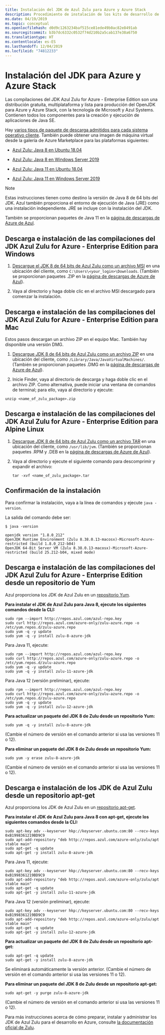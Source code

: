 ```yaml
---
title: Instalación del JDK de Azul Zulu para Azure y Azure Stack
description: Procedimiento de instalación de los kits de desarrollo de Java (JDK) de Azul Zulu para el desarrollo en Azure con Windows, Linux y Mac
ms.date: 04/19/2019
ms.topic: conceptual
ms.openlocfilehash: d0d9c1263234baf515ce81ede49b0ac82e8491ab
ms.sourcegitcommit: b3b7dc6332c0532f74d210b2a5cab137e38a6750
ms.translationtype: HT
ms.contentlocale: es-ES
ms.lasthandoff: 12/04/2019
ms.locfileid: "74812233"
---
```

# <a name="install-the-jdk-for-azure-and-azure-stack"></a>Instalación del JDK para Azure y Azure Stack

Las compilaciones del JDK Azul Zulu for Azure - Enterprise Edition son una distribución gratuita, multiplataforma y lista para producción del OpenJDK para Azure y Azure Stack, con la tecnología de Microsoft y Azul Systems. Contienen todos los componentes para la creación y ejecución de aplicaciones de Java SE.

Hay [varios tipos de paquete de descarga admitidos para cada sistema operativo cliente](https://www.azul.com/downloads/azure-only/zulu/). También puede obtener una imagen de máquina virtual desde la galería de Azure Marketplace para las plataformas siguientes:

  * [Azul Zulu: Java 8 en Ubuntu 18.04](https://azuremarketplace.microsoft.com/marketplace/apps/azul.azul-zulu8-ubuntu-1804)
  * [Azul Zulu: Java 8 en Windows Server 2019](https://azuremarketplace.microsoft.com/marketplace/apps/azul.azul-zulu8-windows-2019)
  
  * [Azul Zulu: Java 11 en Ubuntu 18.04](https://azuremarketplace.microsoft.com/marketplace/apps/azul.azul-zulu11-ubuntu-1804)
  * [Azul Zulu: Java 11 en Windows Server 2019](https://azuremarketplace.microsoft.com/marketplace/apps/azul.azul-zulu11-windows-2019)


> [!NOTE]
> Estas instrucciones tienen como destino la versión de Java 8 de 64 bits del JDK. Azul también proporciona el entorno de ejecución de Java (JRE) como una instalación independiente. JRE se incluye con la instalación del JDK.
>
>  También se proporcionan paquetes de Java 11 en la [página de descargas de Azure de Azul](https://www.azul.com/downloads/azure-only/zulu/).

## <a name="download-and-install-the-azul-zulu-for-azure---enterprise-edition-jdk-builds-for-windows"></a>Descarga e instalación de las compilaciones del JDK Azul Zulu for Azure - Enterprise Edition para Windows 

1. [Descargue el JDK 8 de 64 bits de Azul Zulu como un archivo MSI](https://repos.azul.com/azure-only/zulu/packages/zulu-11/11.0.3/zulu-11-azure-jdk_11.31.11-11.0.3-win_x64.msi) en una ubicación del cliente, como `C:\Users\<your_login>\Downloads`. (También se proporcionan paquetes .ZIP en la [página de descargas de Azure de Azul](https://www.azul.com/downloads/azure-only/zulu/)).

2. Vaya al directorio y haga doble clic en el archivo MSI descargado para comenzar la instalación.

## <a name="download-and-install-the-azul-zulu-for-azure---enterprise-edition-jdk-builds-for-mac"></a>Descarga e instalación de las compilaciones del JDK Azul Zulu for Azure - Enterprise Edition para Mac 

Estos pasos descargan un archivo ZIP en el equipo Mac. También hay disponible una versión DMG.

1. [Descargue JDK 8 de 64 bits de Azul Zulu como un archivo ZIP](https://repos.azul.com/azure-only/zulu/packages/zulu-11/11.0.3/zulu-11-azure-jdk_11.31.11-11.0.3-macosx_x64.zip) en una ubicación del cliente, como `/Library/Java/JavaVirtualMachines/`. (También se proporcionan paquetes .DMG en la [página de descargas de Azure de Azul](https://www.azul.com/downloads/azure-only/zulu/)).

2. Inicie Finder, vaya al directorio de descarga y haga doble clic en el archivo ZIP. Como alternativa, puede iniciar una ventana de comandos de terminal; para ello, vaya al directorio y ejecute:

```cli
unzip <name_of_zulu_package>.zip
```

## <a name="download-and-install-the-azul-zulu-for-azure---enterprise-edition-jdk-builds-for-alpine-linux"></a>Descarga e instalación de las compilaciones del JDK Azul Zulu for Azure - Enterprise Edition para Alpine Linux

1. [Descargue JDK 8 de 64 bits de Azul Zulu como un archivo TAR](https://repos.azul.com/azure-only/zulu/packages/zulu-11/11.0.3/zulu-11-azure-jdk_11.31.11-11.0.3-linux_x64.tar.gz) en una ubicación del cliente, como `/usr/lib/jvm`. (También se proporcionan paquetes .RPM y .DEB en la [página de descargas de Azure de Azul](https://www.azul.com/downloads/azure-only/zulu/)).

2. Vaya al directorio y ejecute el siguiente comando para descomprimir y expandir el archivo:

    ```cli
    tar -xvf <name_of_zulu_package>.tar
    ```

## <a name="confirm-your-installation"></a>Confirmación de la instalación

Para confirmar la instalación, vaya a la línea de comandos y ejecute `java -version`.

La salida del comando debe ser:

```cli
$ java -version

openjdk version "1.8.0_212"
OpenJDK Runtime Environment (Zulu 8.38.0.13-macosx)-Microsoft-Azure-restricted (build 1.8.0_212-b04)
OpenJDK 64-Bit Server VM (Zulu 8.38.0.13-macosx)-Microsoft-Azure-restricted (build 25.212-b04, mixed mode)

```

## <a name="download-and-install-the-azul-zulu-for-azure---enterprise-edition-jdks-from-a-yum-repository"></a>Descarga e instalación de las compilaciones del JDK Azul Zulu for Azure - Enterprise Edition desde un repositorio de Yum

Azul proporciona los JDK de Azul Zulu en un [repositorio Yum](https://repos.azul.com/azure-only/zulu-azure.repo).

**Para instalar el JDK de Azul Zulu para Java 8, ejecute los siguientes comandos desde la CLI:**

```cli
sudo rpm --import http://repos.azul.com/azul-repo.key
sudo curl http://repos.azul.com/azure-only/zulu-azure.repo -o /etc/yum.repos.d/zulu-azure.repo
sudo yum -q -y update
sudo yum -q -y install zulu-8-azure-jdk
```

Para Java 11, ejecute:

```cli
sudo rpm --import http://repos.azul.com/azul-repo.key
sudo curl http://repos.azul.com/azure-only/zulu-azure.repo -o /etc/yum.repos.d/zulu-azure.repo
sudo yum -q -y update
sudo yum -q -y install zulu-11-azure-jdk
```

Para Java 12 (versión preliminar), ejecute:

```cli
sudo rpm --import http://repos.azul.com/azul-repo.key
sudo curl http://repos.azul.com/azure-only/zulu-azure.repo -o /etc/yum.repos.d/zulu-azure.repo
sudo yum -q -y update
sudo yum -q -y install zulu-12-azure-jdk
```

**Para actualizar un paquete del JDK 8 de Zulu desde un repositorio Yum:**

```cli
sudo yum -q -y install zulu-8-azure-jdk
```

(Cambie el número de versión en el comando anterior si usa las versiones 11 o 12).

**Para eliminar un paquete del JDK 8 de Zulu desde un repositorio Yum:**

```cli
sudo yum -y erase zulu-8-azure-jdk
```
(Cambie el número de versión en el comando anterior si usa las versiones 11 o 12).

## <a name="download-and-install-the-azul-zulu-jdks-from-an-apt-get-repository"></a>Descarga e instalación de los JDK de Azul Zulu desde un repositorio apt-get

Azul proporciona los JDK de Azul Zulu en un [repositorio apt-get](https://repos.azul.com/azure-only/zulu/apt).

**Para instalar el JDK de Azul Zulu para Java 8 con apt-get, ejecute los siguientes comandos desde la CLI:**

```cli
sudo apt-key adv --keyserver hkp://keyserver.ubuntu.com:80 --recv-keys 0xB1998361219BD9C9
sudo apt-add-repository "deb http://repos.azul.com/azure-only/zulu/apt stable main"
sudo apt-get -q update
sudo apt-get -y install zulu-8-azure-jdk
```

Para Java 11, ejecute:

```cli
sudo apt-key adv --keyserver hkp://keyserver.ubuntu.com:80 --recv-keys 0xB1998361219BD9C9
sudo apt-add-repository "deb http://repos.azul.com/azure-only/zulu/apt stable main"
sudo apt-get -q update
sudo apt-get -y install zulu-11-azure-jdk
```

Para Java 12 (versión preliminar), ejecute:

```cli
sudo apt-key adv --keyserver hkp://keyserver.ubuntu.com:80 --recv-keys 0xB1998361219BD9C9
sudo apt-add-repository "deb http://repos.azul.com/azure-only/zulu/apt stable main"
sudo apt-get -q update
sudo apt-get -y install zulu-12-azure-jdk
```

**Para actualizar un paquete del JDK 8 de Zulu desde un repositorio apt-get:**

```cli
sudo apt-get -q update
sudo apt-get -y install zulu-8-azure-jdk
```

Se eliminará automáticamente la versión anterior.
(Cambie el número de versión en el comando anterior si usa las versiones 11 o 12).

**Para eliminar un paquete del JDK 8 de Zulu desde un repositorio apt-get:**

```cli
sudo apt-get -y purge zulu-8-azure-jdk
```

(Cambie el número de versión en el comando anterior si usa las versiones 11 o 12).

Para más instrucciones acerca de cómo preparar, instalar y administrar los JDK de Azul Zulu para el desarrollo en Azure, consulte [la documentación oficial de Zulu](https://docs.azul.com/zulu/zuludocs/index.htm).

